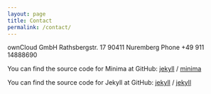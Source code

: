 ```yaml
---
layout: page
title: Contact
permalink: /contact/
---
```


ownCloud GmbH
Rathsbergstr. 17
90411 Nuremberg
Phone +49 911 14888690

You can find the source code for Minima at GitHub:
[jekyll][jekyll-organization] /
[minima](https://github.com/jekyll/minima)

You can find the source code for Jekyll at GitHub:
[jekyll][jekyll-organization] /
[jekyll](https://github.com/jekyll/jekyll)


[jekyll-organization]: https://github.com/jekyll
